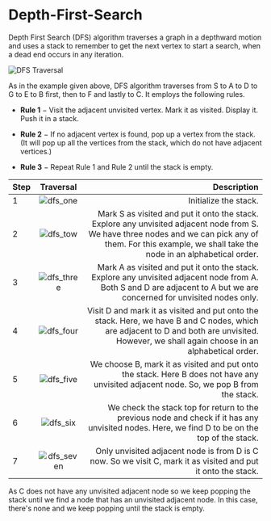 # Depth-First-Search

Depth First Search (DFS) algorithm traverses a graph in a depthward motion and uses a stack to remember to get the next vertex to start a search, when a dead end occurs in any iteration.

![DFS Traversal](https://www.tutorialspoint.com/data_structures_algorithms/images/depth_first_traversal.jpg)

As in the example given above, DFS algorithm traverses from S to A to D to G to E to B first, then to F and lastly to C. It employs the following rules.

- **Rule 1** − Visit the adjacent unvisited vertex. Mark it as visited. Display it. Push it in a stack.

- **Rule 2** − If no adjacent vertex is found, pop up a vertex from the stack. (It will pop up all the vertices from the stack, which do not have adjacent vertices.)

- **Rule 3** − Repeat Rule 1 and Rule 2 until the stack is empty.

| Step |                                          Traversal                                           |                                                                                                                                                                                                  Description |
| ---- | :------------------------------------------------------------------------------------------: | -----------------------------------------------------------------------------------------------------------------------------------------------------------------------------------------------------------: |
| 1    |   ![dfs_one](https://www.tutorialspoint.com/data_structures_algorithms/images/dfs_one.jpg)   |                                                                                                                                                                                        Initialize the stack. |
| 2    |   ![dfs_tow](https://www.tutorialspoint.com/data_structures_algorithms/images/dfs_two.jpg)   | Mark S as visited and put it onto the stack. Explore any unvisited adjacent node from S. We have three nodes and we can pick any of them. For this example, we shall take the node in an alphabetical order. |
| 3    | ![dfs_three](https://www.tutorialspoint.com/data_structures_algorithms/images/dfs_three.jpg) |                                       Mark A as visited and put it onto the stack. Explore any unvisited adjacent node from A. Both S and D are adjacent to A but we are concerned for unvisited nodes only. |
| 4    |  ![dfs_four](https://www.tutorialspoint.com/data_structures_algorithms/images/dfs_four.jpg)  |                 Visit D and mark it as visited and put onto the stack. Here, we have B and C nodes, which are adjacent to D and both are unvisited. However, we shall again choose in an alphabetical order. |
| 5    |  ![dfs_five](https://www.tutorialspoint.com/data_structures_algorithms/images/dfs_five.jpg)  |                                                                       We choose B, mark it as visited and put onto the stack. Here B does not have any unvisited adjacent node. So, we pop B from the stack. |
| 6    |   ![dfs_six](https://www.tutorialspoint.com/data_structures_algorithms/images/dfs_six.jpg)   |                                                               We check the stack top for return to the previous node and check if it has any unvisited nodes. Here, we find D to be on the top of the stack. |
| 7    | ![dfs_seven](https://www.tutorialspoint.com/data_structures_algorithms/images/dfs_seven.jpg) |                                                                                                Only unvisited adjacent node is from D is C now. So we visit C, mark it as visited and put it onto the stack. |

As C does not have any unvisited adjacent node so we keep popping the stack until we find a node that has an unvisited adjacent node. In this case, there's none and we keep popping until the stack is empty.
